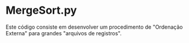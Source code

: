 # MergeSort.py
Este código consiste em desenvolver um procedimento de "Ordenação Externa" para grandes "arquivos de registros".
